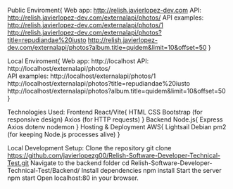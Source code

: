Public Enviroment{
	Web app: 
  	http://relish.javierlopez-dev.com
	API:
  	http://relish.javierlopez-dev.com/externalapi/photos/
	API examples:
  	http://relish.javierlopez-dev.com/externalapi/photos/1
  	http://relish.javierlopez-dev.com/externalapi/photos?title=repudiandae%20iusto
  	http://relish.javierlopez-dev.com/externalapi/photos?album.title=quidem&limit=10&offset=50
}

Local Enviroment{
	Web app: 
  	http://localhost
	API:
  	http://localhost/externalapi/photos/  
	API examples:
  	http://localhost/externalapi/photos/1
  	http://localhost/externalapi/photos?title=repudiandae%20iusto
  	http://localhost/externalapi/photos?album.title=quidem&limit=10&offset=50
}

Technologies Used: 
Frontend
  React/Vite{
  	HTML
  	CSS
  	Bootstrap (for responsive design)
  	Axios (for HTTP requests)
  }
Backend
  Node.js{
  	Express
  	Axios
  	dotenv 
  	nodemon
  }
Hosting & Deployment
  AWS{
  	Lightsail
  	Debian
  	pm2 (for keeping Node.js processes alive)
  }

Local Development Setup:
	Clone the repository
	  git clone https://github.com/javierlopezg00/Relish-Software-Developer-Technical-Test.git
	Navigate to the backend folder
	  cd Relish-Software-Developer-Technical-Test/Backend/
	Install dependencies
	  npm install
	Start the server
	  npm start
	Open localhost:80 in your browser.
